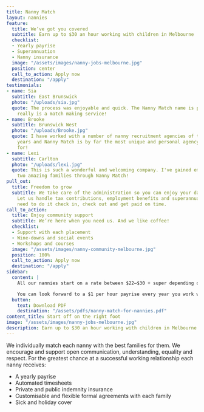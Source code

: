 ```yaml
---
title: Nanny Match
layout: nannies
feature:
  title: We’ve got you covered
  subtitle: Earn up to $30 an hour working with children in Melbourne
  checklist:
  - Yearly payrise
  - Superannuation
  - Nanny insurance
  image: "/assets/images/nanny-jobs-melbourne.jpg"
  position: center
  call_to_action: Apply now
  destination: "/apply"
testimonials:
- name: Sia
  subtitle: East Brunswick
  photo: "/uploads/sia.jpg"
  quote: The process was enjoyable and quick. The Nanny Match name is perfect, it
    really is a match making service!
- name: Brooke
  subtitle: Brunswick West
  photo: "/uploads/Brooke.jpg"
  quote: I have worked with a number of nanny recruitment agencies of the last 17
    years and Nanny Match is by far the most unique and personal agency I have worked
    for!
- name: Lexi
  subtitle: Carlton
  photo: "/uploads/lexi.jpg"
  quote: This is such a wonderful and welcoming company. I've gained employment with
    two amazing families through Nanny Match!
pull_out:
  title: Freedom to grow
  subtitle: We take care of the administration so you can enjoy your daily nanny adventures.
    Let us handle tax contributions, employment benefits and superannuation. All you
    need to do it check in, check out and get paid on time.
call_to_action:
  title: Enjoy community support
  subtitle: We’re here when you need us. And we like coffee!
  checklist:
  - Support with each placement
  - Wine-downs and social events
  - Workshops and courses
  image: "/assets/images/nanny-community-melbourne.jpg"
  position: 100%
  call_to_action: Apply now
  destination: "/apply"
sidebar:
  content: |
    All our nannies start on a rate between $22–$30 + super depending on experience.

    You can look forward to a $1 per hour payrise every year you work with us.
  button:
    text: Download PDF
    destination: "/assets/pdfs/nanny-match-for-nannies.pdf"
content_title: Start off on the right foot
image: "/assets/images/nanny-jobs-melbourne.jpg"
description: Earn up to $30 an hour working with children in Melbourne
---
```


We individually match each nanny with the best families for them. We encourage and support open communication, understanding, equality and respect. For the greatest chance at a successful working relationship each nanny receives:
- A yearly payrise
- Automated timesheets
- Private and public indemnity insurance
- Customisable and flexible formal agreements with each family
- Sick and holiday cover
